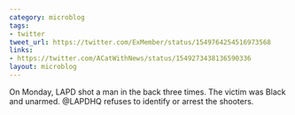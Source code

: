 ```yaml
---
category: microblog
tags:
- twitter
tweet_url: https://twitter.com/ExMember/status/1549764254516973568
links:
- https://twitter.com/ACatWithNews/status/1549273438136590336
layout: microblog
---
```

On Monday, LAPD shot a man in the back three times. The victim was Black and unarmed. @LAPDHQ refuses to identify or arrest the shooters.
